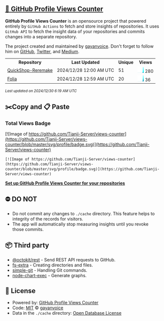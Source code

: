 ## [🚀 GitHub Profile Views Counter](https://github.com/gayanvoice/github-profile-views-counter)
**GitHub Profile Views Counter** is an opensource project that powered entirely by  `GitHub Actions` to fetch and store insights of repositories.
It uses `GitHub API` to fetch the insight data of your repositories and commits changes into a separate repository.

The project created and maintained by [gayanvoice](https://github.com/gayanvoice). Don't forget to follow him on [GitHub](https://github.com/gayanvoice), [Twitter](https://twitter.com/gayanvoice), and [Medium](https://gayanvoice.medium.com/).

<table>
	<tr>
		<th>
			Repository
		</th>
		<th>
			Last Updated
		</th>
		<th>
			Unique
		</th>
		<th>
			Views
		</th>
	</tr>
	<tr>
		<td>
			<a href="https://github.com/Tianji-Server/views-counter/tree/master/readme/475471668/year.md">
				QuickShop-Reremake
			</a>
		</td>
		<td>
			2024/12/28 12:00 AM UTC
		</td>
		<td>
			51
		</td>
		<td>
			<img alt="Response time graph" src="https://github.com/Tianji-Server/views-counter/raw/master/graph/475471668/small/year.png" height="20"> 280
		</td>
	</tr>
	<tr>
		<td>
			<a href="https://github.com/Tianji-Server/views-counter/tree/master/readme/621167926/year.md">
				Folia
			</a>
		</td>
		<td>
			2024/12/28 12:59 AM UTC
		</td>
		<td>
			20
		</td>
		<td>
			<img alt="Response time graph" src="https://github.com/Tianji-Server/views-counter/raw/master/graph/621167926/small/year.png" height="20"> 36
		</td>
	</tr>
</table>

<small><i>Last updated on 2024/12/30 6:19 AM UTC</i></small>

## ✂️Copy and 📋 Paste
### Total Views Badge
[![Image of https://github.com/Tianji-Server/views-counter](https://github.com/Tianji-Server/views-counter/blob/master/svg/profile/badge.svg)](https://github.com/Tianji-Server/views-counter)

```readme
[![Image of https://github.com/Tianji-Server/views-counter](https://github.com/Tianji-Server/views-counter/blob/master/svg/profile/badge.svg)](https://github.com/Tianji-Server/views-counter)
```
[**Set up GitHub Profile Views Counter for your repositories**](https://github.com/gayanvoice/github-profile-views-counter)
## ⛔ DO NOT
- Do not commit any changes to `./cache` directory. This feature helps to integrity of the records for visitors.
- The app will automatically stop measuring insights until you revoke those commits.
## 📦 Third party

- [@octokit/rest](https://www.npmjs.com/package/@octokit/rest) - Send REST API requests to GitHub.
- [fs-extra](https://www.npmjs.com/package/fs-extra) - Creating directories and files.
- [simple-git](https://www.npmjs.com/package/simple-git) - Handling Git commands.
- [node-chart-exec](https://www.npmjs.com/package/node-chart-exec) - Generate graphs.
## 📄 License
- Powered by: [GitHub Profile Views Counter](https://github.com/gayanvoice/github-profile-views-counter)
- Code: [MIT](./LICENSE) © [gayanvoice](https://github.com/gayanvoice)
- Data in the `./cache` directory: [Open Database License](https://opendatacommons.org/licenses/odbl/1-0/)